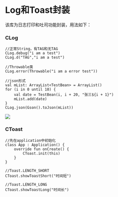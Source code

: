 # Log和Toast封装

该库为日志打印和吐司功能封装，用法如下：

### CLog

```
//正常String，有TAG和无TAG
CLog.debug("i am a test")
CLog.d("TAG","i am a test")

//Throwable类
CLog.error(Throwable("i am a error test"))

//json形式
val mList: ArrayList<TestBean> = ArrayList()
for (i in 0 until 10) {
    val date = TestBean(i, i + 20, "张三${i + 1}")
    mList.add(date)
}
CLog.json(Gson().toJson(mList))
```

![](http://ooaap25kv.bkt.clouddn.com/18-10-23/44499708.jpg)


### CToast

```
//先在application中初始化
class App : Application() {
    override fun onCreate() {
        CToast.init(this)
    }
}

//Toast.LENGTH_SHORT
CToast.showToastShort("时间短")

//Toast.LENGTH_LONG
CToast.showToastLong("时间长")
```
